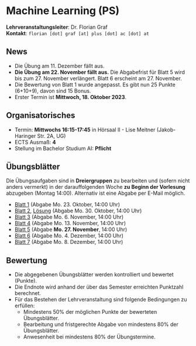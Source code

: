 # Machine Learning (PS)

**Lehrveranstaltungsleiter**: Dr. Florian Graf  
**Kontakt**: `florian [dot] graf [at] plus [dot] ac [dot] at`


## News

- Die Übung am 11. Dezember fällt aus.
- **Die Übung am 22. November fällt aus.** Die Abgabefrist für Blatt 5 wird bis zum 27. November verlängert. Blatt 6 erscheint am 27. November.
- Die Bewertung von Blatt 1 wurde angepasst. Es gibt nun 25 Punkte (6+10+9), davon sind 15 Bonus.
- Erster Termin ist **Mittwoch, 18. Oktober 2023**.

## Organisatorisches

- Termin: **Mittwochs 16:15-17:45** in Hörsaal II - Lise Meitner (Jakob-Haringer Str. 2A, UG)
- ECTS Ausmaß: **4**
- Stellung im Bachelor Studium AI: **Pflicht**

## Übungsblätter
Die Übungsaufgaben sind in **Dreiergruppen** zu bearbeiten und (sofern nicht anders vermerkt) in der darauffolgenden Woche **zu Beginn der Vorlesung** abzugeben (Montag 14:00). Alternativ ist eine Abgabe per E-Mail möglich.

- [Blatt 1](Material/blatt1.pdf) (Abgabe Mo. 23. Oktober, 14:00 Uhr)
- [Blatt 2](Material/blatt2.pdf), [Lösung](Material/loesung2.pdf) (Abgabe Mo. 30. Oktober, 14:00 Uhr)
- [Blatt 3](Material/blatt3.pdf) (Abgabe Mo.  6. November, 14:00 Uhr)
- [Blatt 4](Material/blatt4.pdf) (Abgabe Mo.  13. November, 14:00 Uhr)
- [Blatt 5](Material/blatt5.pdf) (Abgabe **Mo.  27. November**, 14:00 Uhr)
- [Blatt 6](Material/blatt6.pdf) (Abgabe Mo. 4. Dezember, 14:00 Uhr)
- [Blatt 7](Material/blatt7.pdf) (Abgabe Mo. 8. Dezember, 14:00 Uhr)


## Bewertung
- Die abgegebenen Übungsblätter werden kontrolliert und bewertet (Punkte).
- Die Endnote wird anhand der über das Semester erreichten Punktzahl berechnet.
- Für das Bestehen der Lehrveranstaltung sind folgende Bedingungen zu erfüllen:
  - Mindestens 50% der möglichen Punkte der bewerteten Übungsblätter.
  - Bearbeitung und fristgerechte Abgabe von mindestens 80% der Übungsblätter.
  - Anwesenheit bei mindestens 80% der Übungstermine.
